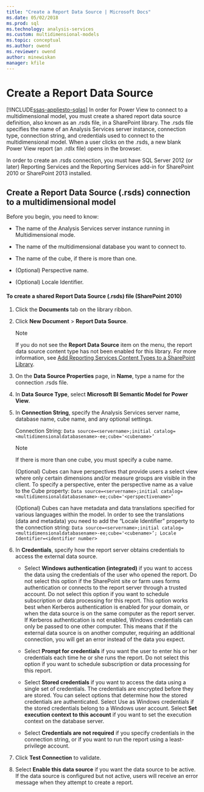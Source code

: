 ```yaml
---
title: "Create a Report Data Source | Microsoft Docs"
ms.date: 05/02/2018
ms.prod: sql
ms.technology: analysis-services
ms.custom: multidimensional-models
ms.topic: conceptual
ms.author: owend
ms.reviewer: owend
author: minewiskan
manager: kfile
---
```

# Create a Report Data Source
[!INCLUDE[ssas-appliesto-sqlas](../../includes/ssas-appliesto-sqlas.md)]
  In order for Power View to connect to a multidimensional model, you must create a shared report data source definition, also known as an .rsds file, in a SharePoint library. The .rsds file specifies the name of an Analysis Services server instance, connection type, connection string, and credentials used to connect to the multidimensional model. When a user clicks on the .rsds, a new blank Power View report (an .rdlx file) opens in the browser.  
  
 In order to create an .rsds connection, you must have SQL Server 2012 (or later) Reporting Services and the Reporting Services add-in for SharePoint 2010 or SharePoint 2013 installed.  
  
## Create a Report Data Source (.rsds) connection to a multidimensional model  
 Before you begin, you need to know:  
  
-   The name of the Analysis Services server instance running in Multidimensional mode.  
  
-   The name of the multidimensional database you want to connect to.  
  
-   The name of the cube, if there is more than one.  
  
-   (Optional) Perspective name.  
  
-   (Optional) Locale Identifier.  
  
#### To create a shared Report Data Source (.rsds) file (SharePoint 2010)  
  
1.  Click the **Documents** tab on the library ribbon.  
  
2.  Click **New Document** > **Report Data Source**.  
  
    > [!NOTE]  
    >  If you do not see the **Report Data Source** item on the menu, the report data source content type has not been enabled for this library. For more information, see [Add Reporting Services Content Types to a SharePoint Library](../../reporting-services/report-server-sharepoint/add-reporting-services-content-types-to-a-sharepoint-library.md).  
  
3.  On the **Data Source Properties** page, in **Name**, type a name for the connection .rsds file.  
  
4.  In **Data Source Type**, select **Microsoft BI Semantic Model for Power View**.  
  
5.  In **Connection String**, specify the Analysis Services server name, database name, cube name, and any optional settings.  
  
     Connection String: `Data source=<servername>;initial catalog=<multidimensionaldatabasename>-ee;cube='<cubename>’`  
  
    > [!NOTE]  
    >  If there is more than one cube, you must specify a cube name.  
  
     (Optional) Cubes can have perspectives that provide users a select view where only certain dimensions and/or measure groups are visible in the client. To specify a perspective, enter the perspective name as a value to the Cube property: `Data source=<servername>;initial catalog=<multidimensionaldatabasename>-ee;cube='<perspectivename>’`  
  
     (Optional) Cubes can have metadata and data translations specified for various languages within the model. In order to see the translations (data and metadata) you need to add the “Locale Identifier” property to the connection string: `Data source=<servername>;initial catalog=<multidimensionaldatabasename>-ee;cube='<cubename>’; Locale Identifier=<identifier number>`  
  
6.  In **Credentials**, specify how the report server obtains credentials to access the external data source.  
  
    -   Select **Windows authentication (integrated)** if you want to access the data using the credentials of the user who opened the report. Do not select this option if the SharePoint site or farm uses forms authentication or connects to the report server through a trusted account. Do not select this option if you want to schedule subscription or data processing for this report. This option works best when Kerberos authentication is enabled for your domain, or when the data source is on the same computer as the report server. If Kerberos authentication is not enabled, Windows credentials can only be passed to one other computer. This means that if the external data source is on another computer, requiring an additional connection, you will get an error instead of the data you expect.  
  
    -   Select **Prompt for credentials** if you want the user to enter his or her credentials each time he or she runs the report. Do not select this option if you want to schedule subscription or data processing for this report.  
  
    -   Select **Stored credentials** if you want to access the data using a single set of credentials. The credentials are encrypted before they are stored. You can select options that determine how the stored credentials are authenticated. Select Use as Windows credentials if the stored credentials belong to a Windows user account. Select **Set execution context to this account** if you want to set the execution context on the database server.  
  
    -   Select **Credentials are not required** if you specify credentials in the connection string, or if you want to run the report using a least-privilege account.  
  
7.  Click **Test Connection** to validate.  
  
8.  Select **Enable this data source** if you want the data source to be active. If the data source is configured but not active, users will receive an error message when they attempt to create a report.  
  
  
